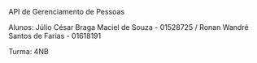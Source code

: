 API de Gerenciamento de Pessoas

Alunos: Júlio César Braga Maciel de Souza - 01528725 / Ronan Wandré Santos de Farias - 01618191

Turma: 4NB 
